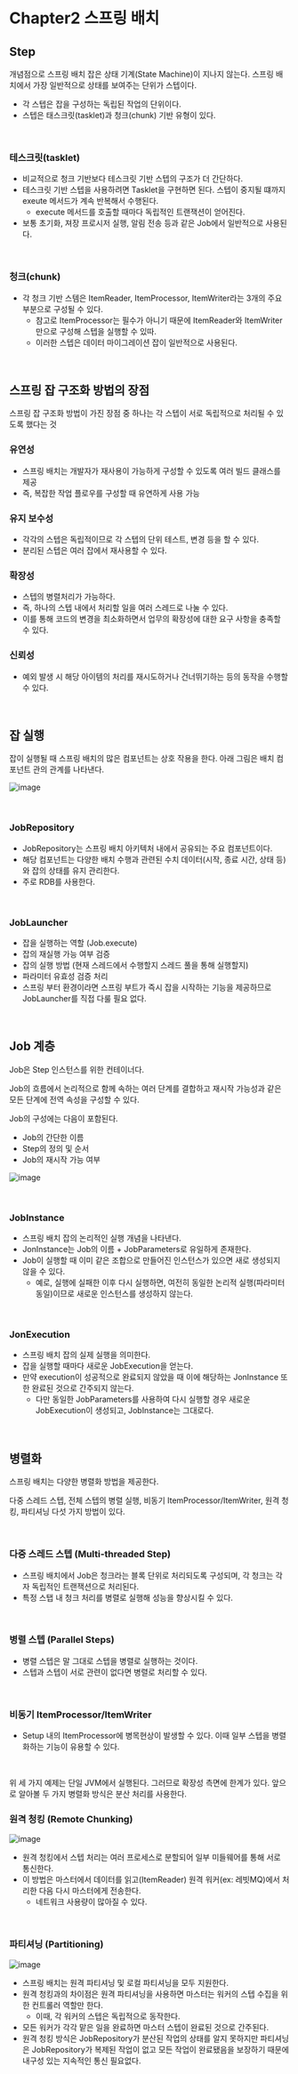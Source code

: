 # Chapter2 스프링 배치

## Step

개념점으로 스프링 배치 잡은 상태 기계(State Machine)이 지나지 않는다.  스프링 배치에서 가장 일반적으로 상태를 보여주는 단위가 스텝이다.

- 각 스텝은 잡을 구성하는 독립된 작업의 단위이다.
- 스텝은 태스크릿(tasklet)과 청크(chunk) 기반 유형이 있다.

</br >

### 테스크릿(tasklet)

- 비교적으로 청크 기반보다 테스크릿 기반 스텝의 구조가 더 간단하다.
- 테스크릿 기반 스텝을 사용하려면 Tasklet을 구현하면 된다. 스텝이 중지될 떄까지 exeute 메서드가 계속 반복해서 수행된다.
  - execute 메서드를 호출할 때마다 독립적인 트랜잭션이 얻어진다.
- 보통 초기화, 져장 프로시저 실행, 알림 전송 등과 같은 Job에서 일반적으로 사용된다.

</br >

### 청크(chunk)

- 각 청크 기반 스템은 ItemReader, ItemProcessor, ItemWriter라는 3개의 주요 부분으로 구성될 수 있다.
  - 참고로 ItemProcessor는 필수가 아니기 때문에 ItemReader와 ItemWriter만으로 구성해 스텝을 실행할 수 있따.
  - 이러한 스텝은 데이터 마이그레이션 잡이 일반적으로 사용된다.

</br >

## 스프링 잡 구조화 방법의 장점

스프링 잡 구조화 방법이 가진 장점 중 하나는 각 스텝이 서로 독립적으로 처리될 수 있도록 했다는 것

### 유연성

- 스프링 배치는 개발자가 재사용이 가능하게 구성할 수 있도록 여러 빌드 클래스를 제공
- 즉, 복잡한 작업 플로우를 구성할 때 유연하게 사용 가능

### 유지 보수성

- 각각의 스텝은 독립적이므로 각 스텝의 단위 테스트, 변경 등을 할 수 있다.
- 분리된 스텝은 여러 잡에서 재사용할 수 있다.

### 확장성

- 스텝의 병렬처리가 가능하다.
- 즉, 하나의 스텝 내에서 처리할 일을 여러 스레드로 나눌 수 있다.
- 이를 통해 코드의 변경을 최소화하면서 업무의 확장성에 대한 요구 사항을 충족할 수 있다.

### 신뢰성

- 예외 발생 시 해당 아이템의 처리를 재시도하거나 건너뛰기하는 등의 동작을 수행할 수 있다.

</br >

## 잡 실행

잡이 실행될 때 스프링 배치의 많은 컴포넌트는 상호 작용을 한다. 아래 그림은 배치 컴포넌트 관의 관계를 나타낸다.

![image](https://user-images.githubusercontent.com/43977617/135716383-57c8f830-8cae-425c-b384-328a66e46f06.png)

</br >

### JobRepository

- JobRepository는 스프링 배치 아키텍처 내에서 공유되는 주요 컴포넌트이다.
- 해당 컴포넌트는 다양한 배치 수행과 관련된 수치 데이터(시작, 종료 시간, 상태 등)와 잡의 상태를 유지 관리한다.
- 주로 RDB를 사용한다.

</br >

### JobLauncher

- 잡을 실행하는 역할 (Job.execute)
- 잡의 재실행 가능 여부 검증
- 잡의 실행 방법 (현재 스레드에서 수행할지 스레드 풀을 통해 실행할지)
- 파라미터 유효성 검증 처리
- 스프링 부터 환경이라면 스프링 부트가 즉시 잡을 시작하는 기능을 제공하므로 JobLauncher를 직접 다룰 필요 없다.

</br >

## Job 계층

Job은 Step 인스턴스를 위한 컨테이너다.

Job의 흐름에서 논리적으로 함께 속하는 여러 단계를 결합하고 재시작 가능성과 같은 모든 단계에 전역 속성을 구성할 수 있다.

Job의 구성에는 다음이 포함된다.

- Job의 간단한 이름
- Step의 정의 및 순서
- Job의 재시작 가능 여부

![image](https://user-images.githubusercontent.com/43977617/135717108-c59e8745-7e07-4ce0-8388-ede21d49b629.png)

</br >

### JobInstance

- 스프링 배치 잡의 논리적인 실행 개념을 나타낸다.
- JonInstance는 Job의 이름  + JobParameters로 유일하게 존재한다.
- Job이 실행할 때 이미 같은 조합으로 만들어진 인스턴스가 있으면 새로 생성되지 않을 수 있다.
  - 예로, 실행에 실패한 이후 다시 실행하면, 여전히 동일한 논리적 실행(파라미터 동일)이므로 새로운 인스턴스를 생성하지 않는다.

</br >

### JonExecution

- 스프링 배치 잡의 실제 실행을 의미한다.
- 잡을 실행할 때마다 새로운 JobExecution을 얻는다.
- 만약 execution이 성공적으로 완료되지 않았을 때 이에 해당하는 JonInstance 또한 완료된 것으로 간주되지 않는다.
  - 다만 동일한 JobParameters를 사용하여 다시 실행할 경우 새로운 JobExecution이 생성되고, JobInstance는 그대로다.

</br >

## 병렬화

스프링 배치는 다양한 병렬화 방법을 제공한다.

다중 스레드 스텝, 전체 스텝의 병렬 실행, 비동기 ItemProcessor/ItemWriter, 원격 청킹, 파티셔닝 다섯 가지 방법이 있다.

</br >

### 다중 스레드 스텝 (Multi-threaded Step)

- 스프링 배치에서 Job은 청크라는 블록 단위로 처리되도록 구성되며, 각 청크는 각자 독립적인 트랜잭션으로 처리된다.
- 특정 스탭 내 청크 처리를 병렬로 실행해 성능을 향상시킬 수 있다.

</br >

### 병렬 스텝 (Parallel Steps)

- 병렬 스텝은 말 그대로 스텝을 병렬로 실행하는 것이다.
- 스텝과 스텝이 서로 관련이 없다면 병렬로 처리할 수 있다.

</br >

### 비동기 ItemProcessor/ItemWriter

- Setup 내의 ItemProcessor에 병목현상이 발생할 수 있다. 이때 일부 스텝을 병렬화하는 기능이 유용할 수 있다.

</br >

위 세 가지 예제는 단일 JVM에서 실행된다. 그러므로 확장성 측면에 한계가 있다. 앞으로 알아볼 두 가지 병렬화 방식은 분산 처리를 사용한다.

### 원격 청킹 (Remote Chunking)

![image](https://user-images.githubusercontent.com/43977617/135719086-949e198a-01a7-4758-9c6b-c458623b2e24.png)

- 원격 청킹에서 스텝 처리는 여러 프로세스로 분할되어 일부 미들웨어를 통해 서로 통신한다.
- 이 방법은 마스터에서 데이터를 읽고(ItemReader) 원격 워커(ex: 레빗MQ)에서 처리한 다음 다시 마스터에게 전송한다.
  - 네트워크 사용량이 많아질 수 있다.

</br >

### 파티셔닝 (Partitioning)

![image](https://user-images.githubusercontent.com/43977617/135719093-7c45b8d1-1412-4660-a298-21ac28b533c8.png)

- 스프링 배치는 원격 파티셔닝 및 로컬 파티셔닝을 모두 지원한다.
- 원격 청킹과의 차이점은 원격 파티셔닝을 사용하면 마스터는 워커의 스텝 수집을 위한 컨트롤러 역할만 한다.
  - 이때, 각 워커의 스텝은 독립적으로 동작한다.
- 모든 워커가 각각 맡은 일을 완료하면 마스터 스텝이 완료된 것으로 간주된다.
- 원격 청킹 방식은 JobRepository가 분산된 작업의 상태를 알지 못하지만 파티셔닝은 JobRepository가 복제된 작업이 없고 모든 작업이 완료됐음을 보장하기 때문에 내구성 있는 지속적인 통신 필요없다.

</br >

